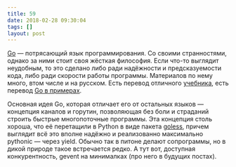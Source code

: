 ```yaml
---
title: 59
date: 2018-02-28 09:30:04
tags: []
layout: post
---
```


[Go](https://ru.wikipedia.org/wiki/Go) — потрясающий язык программирования. Со своими странностями, однако за ними стоит своя жёсткая философия. Если что-то выглядит неудобным, то это сделано либо ради надёжности и предсказуемости кода, либо ради скорости работы программы. Материалов по нему много, втом числе и на русском. Есть перевод отличного [учебника](http://golang-book.ru/), есть перевод [Go в примерах](https://gobyexample.ru/).

Основная идея Go, которая отличает его от остальных языков — концепция каналов и горутин, позволяющая без боли и страданий строить быстрые многопоточные программы. Эта концепция столь хороша, что её перетащили в Python в виде пакета [goless](https://github.com/rgalanakis/goless), причем выглядит всё это вполне надёжно и реализованно максимально pythonic — через yield. Обычно так в питоне делают сопрограммы, но в дикой природе такое встречается редко. А тут вот, доступная конкурентность, gevent на минималках (про него в будущих постах).
